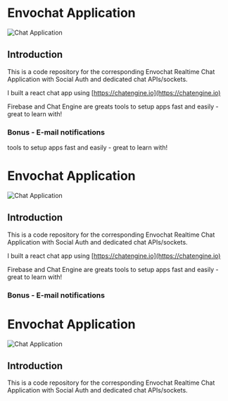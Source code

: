 # Envochat Application

![Chat Application](https://i.ibb.co/GJwyy9m/Bv9-Js3-QLOLY-HD.jpg)

## Introduction

This is a code repository for the corresponding Envochat Realtime Chat Application with Social Auth and dedicated chat APIs/sockets.

I built a react chat app using [https://chatengine.io](https://chatengine.io)

Firebase and Chat Engine are greats tools to setup apps fast and easily - great to learn with!

### Bonus - E-mail notifications

tools to setup apps fast and easily - great to learn with!

# Envochat Application

![Chat Application](https://i.ibb.co/GJwyy9m/Bv9-Js3-QLOLY-HD.jpg)

## Introduction

This is a code repository for the corresponding Envochat Realtime Chat Application with Social Auth and dedicated chat APIs/sockets.

I built a react chat app using [https://chatengine.io](https://chatengine.io)

Firebase and Chat Engine are greats tools to setup apps fast and easily - great to learn with!

### Bonus - E-mail notifications

# Envochat Application

![Chat Application](https://i.ibb.co/GJwyy9m/Bv9-Js3-QLOLY-HD.jpg)

## Introduction

This is a code repository for the corresponding Envochat Realtime Chat Application with Social Auth and dedicated chat APIs/sockets.

